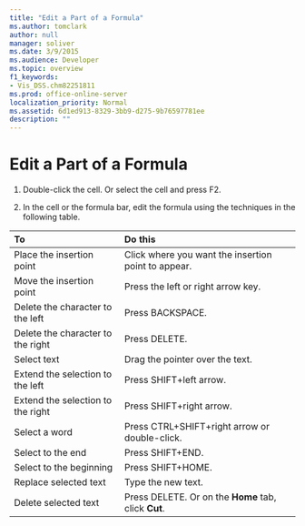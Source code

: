 ```yaml
---
title: "Edit a Part of a Formula"
ms.author: tomclark
author: null
manager: soliver
ms.date: 3/9/2015
ms.audience: Developer
ms.topic: overview
f1_keywords:
- Vis_DSS.chm82251811
ms.prod: office-online-server
localization_priority: Normal
ms.assetid: 6d1ed913-8329-3bb9-d275-9b76597781ee
description: ""
---
```


# Edit a Part of a Formula

1. Double-click the cell. Or select the cell and press F2.
    
2. In the cell or the formula bar, edit the formula using the techniques in the following table.
    
|**To**|**Do this**|
|:-----|:-----|
| Place the insertion point  <br/> | Click where you want the insertion point to appear.  <br/> |
| Move the insertion point  <br/> | Press the left or right arrow key.  <br/> |
| Delete the character to the left  <br/> | Press BACKSPACE.  <br/> |
| Delete the character to the right  <br/> | Press DELETE.  <br/> |
| Select text  <br/> | Drag the pointer over the text.  <br/> |
| Extend the selection to the left  <br/> | Press SHIFT+left arrow.  <br/> |
| Extend the selection to the right  <br/> | Press SHIFT+right arrow.  <br/> |
| Select a word  <br/> | Press CTRL+SHIFT+right arrow or double-click.  <br/> |
| Select to the end  <br/> | Press SHIFT+END.  <br/> |
| Select to the beginning  <br/> | Press SHIFT+HOME.  <br/> |
| Replace selected text  <br/> | Type the new text.  <br/> |
| Delete selected text  <br/> | Press DELETE. Or on the **Home** tab, click **Cut**.  <br/> |
   

